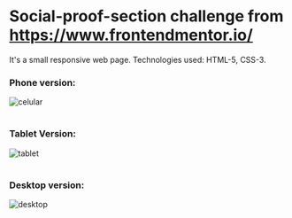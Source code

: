 # Social-proof-section challenge from https://www.frontendmentor.io/

It's a small responsive web page.
Technologies used:
HTML-5,
CSS-3.

### Phone version: 
![celular](https://user-images.githubusercontent.com/122225478/216134222-1351be48-e8cf-41e1-b03e-eb3676ced44e.jpg)

# 

### Tablet Version: 
![tablet](https://user-images.githubusercontent.com/122225478/216134123-b2a2915f-13de-4fa7-bda4-9e44636e8fdf.jpg)

#

### Desktop version:
![desktop](https://user-images.githubusercontent.com/122225478/216441447-591136b4-10a3-4758-abd0-13801f8c1f42.jpg)
